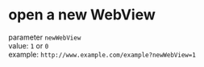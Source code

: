 # open a new WebView
parameter `newWebView` <br>
value: `1` or `0` <br>
example: `http://www.example.com/example?newWebView=1`
